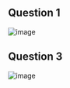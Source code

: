 ## Question 1
![image](https://github.com/user-attachments/assets/710d945e-5c41-4794-876f-932c693b2be1)

## Question 3
![image](https://github.com/user-attachments/assets/6d72e22f-88df-4a89-8dfd-1bec51b90561)

